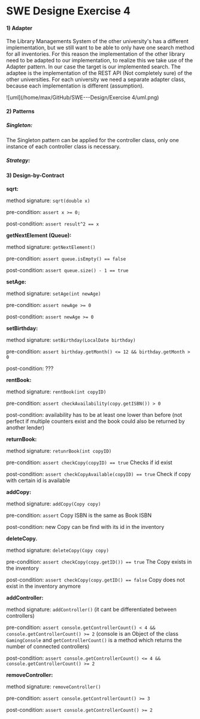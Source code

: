 # SWE Designe Exercise 4

#### 1) Adapter

The Library Managements System of the other university's has a different implementation, but we still want to be able to only have one search method for all inventories. For this reason the implementation of the other library need to be adapted to our implementation, to realize this we take use of the Adapter pattern.  In our case the target is our implemented search. The adaptee is the implementation of the REST API (Not completely sure) of the other universities. For each university we need a separate adapter class, because each implementation is different (assumption).

![uml](/home/max/GitHub/SWE---Design/Exercise 4/uml.png)



#### 2) Patterns 

##### Singleton:

The Singleton pattern can be applied for the controller class, only one instance of each controller class is necessary.



##### Strategy:





#### 3) Design-by-Contract

**sqrt:**

method signature: `sqrt(double x)`

pre-condition: `assert x >= 0;`

post-condition: `assert result^2 == x`



**getNextElement (Queue):**

method signature: `getNextElement()`

pre-condition: `assert queue.isEmpty() == false`

post-condition: `assert queue.size() - 1 == true`



**setAge:**

method signature: `setAge(int newAge)`

pre-condition: `assert newAge >= 0`

post-condition: `assert newAge >= 0`



**setBirthday:**

method signature: `setBirthday(LocalDate birthday)`

pre-condition: `assert birthday.getMonth() <= 12 && birthday.getMonth > 0`

post-condition: ???



**rentBook:**

method signature: `rentBook(int copyID)`

pre-condition: `assert checkAvailability(copy.getISBN()) > 0`

post-condition: availability has to be at least one lower than before (not perfect if multiple counters exist and the book could also be  returned by another lender)



**returnBook:**

method signature: `retunrBook(int copyID)`

pre-condition: `assert checkCopy(copyID) == true` Checks if id exist

post-condition: `assert checkCopyAvailable(copyID) == true` Check if copy with certain id is available



**addCopy:**

method signature: `addCopy(Copy copy)`

pre-condition: `assert` Copy ISBN is the same as Book ISBN

post-condition: new Copy can be find with its id in the inventory



**deleteCopy.**

method signature: `deleteCopy(Copy copy)`

pre-condition: `assert checkCopy(copy.getID()) == true` The Copy exists in the inventory

post-condition: `assert checkCopy(copy.getID() == false` Copy does not exist in the inventory anymore



**addController:**

method signature: `addController()` (it cant be differentiated between controllers)

pre-condition: `assert console.getControllerCount() < 4 && console.getControllerCount() >= 2` (console is an Object of the class 							`GamingConsole` and `getControllerCount()` is a method which returns the number of connected controllers)

post-condition: `assert console.getControllerCount() <= 4 && console.getControllerCount() >= 2`



**removeController:**

method signature: `removeController()`

pre-condition: `assert console.getControllerCount() >= 3`

post-condition: `assert console.getControllerCount() >= 2`